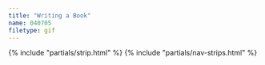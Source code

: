 ```yaml
---
title: "Writing a Book"
name: 040705
filetype: gif
---
```


{% include "partials/strip.html" %}
{% include "partials/nav-strips.html" %}